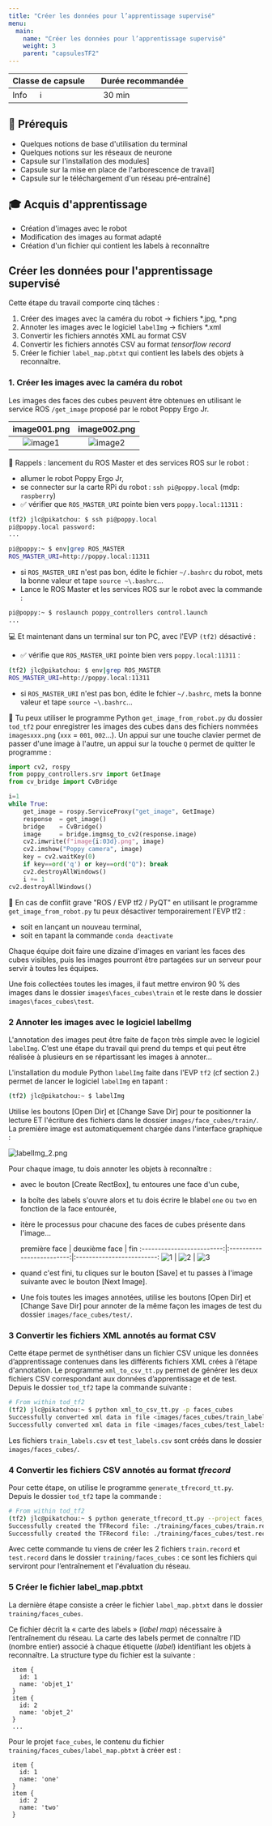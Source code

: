 ```yaml
---
title: "Créer les données pour l’apprentissage supervisé"
menu:
  main:
    name: "Créer les données pour l’apprentissage supervisé"
    weight: 3
    parent: "capsulesTF2"
---
```


| Classe de capsule  | &emsp;Durée recommandée |
|:-------------------|:------------------|
| Info  &emsp;  ℹ️  |&emsp; 30 min      |

## 🎒 Prérequis

* Quelques notions de base d'utilisation du terminal
* Quelques notions sur les réseaux de neurone
* Capsule sur l'installation des modules]
* Capsule sur la mise en place de l'arborescence de travail]
* Capsule sur le téléchargement d'un réseau pré-entraîné]

## 🎓 Acquis d'apprentissage

* Création d'images avec le robot
* Modification des images au format adapté
* Création d'un fichier qui contient les labels à reconnaître

## Créer les données pour l'apprentissage supervisé

Cette étape du travail comporte cinq tâches :

1. Créer des images avec la caméra du robot -> fichiers \*.jpg, \*.png
2. Annoter les images avec le logiciel `labelImg` -> fichiers \*.xml
3. Convertir les fichiers annotés XML au format CSV
4. Convertir les fichiers annotés CSV au format _tensorflow record_
5. Créer le fichier `label_map.pbtxt` qui contient les labels des objets à reconnaître.


### 1. Créer les images avec la caméra du robot  

Les images des faces des cubes peuvent être obtenues en utilisant le service ROS `/get_image` proposé par le robot Poppy Ergo Jr.

image001.png               |  image002.png
:-------------------------:|:-------------------------:
![image1](img/image000.png)   |  ![image2](img/image001.png)


🤖 Rappels : lancement du ROS Master et des services ROS sur le robot :
 
* allumer le robot Poppy Ergo Jr,
* se connecter sur la carte RPi du robot : `ssh pi@poppy.local` (mdp: `raspberry`) 
* ✅ vérifier que `ROS_MASTER_URI` pointe bien vers `poppy.local:11311` :
```bash
(tf2) jlc@pikatchou: $ ssh pi@poppy.local
pi@poppy.local password:
...

pi@poppy:~ $ env|grep ROS_MASTER
ROS_MASTER_URI=http://poppy.local:11311
```	
* si `ROS_MASTER_URI` n'est pas bon, édite le fichier `~/.bashrc` du robot, mets la bonne valeur et tape `source ~\.bashrc`...
* Lance le ROS Master et les services ROS sur le robot avec la commande : 
```bash
pi@poppy:~ $ roslaunch poppy_controllers control.launch
...
```

💻 Et maintenant dans un terminal sur ton PC, avec l'EVP `(tf2)` désactivé :
* ✅ vérifie que `ROS_MASTER_URI` pointe bien vers `poppy.local:11311` :
```bash
(tf2) jlc@pikatchou: $ env|grep ROS_MASTER
ROS_MASTER_URI=http://poppy.local:11311
```	
* si `ROS_MASTER_URI` n'est pas bon, édite le fchier `~/.bashrc`, mets la bonne valeur et tape `source ~\.bashrc`...


🐍 Tu peux utiliser le programme Python `get_image_from_robot.py` du dossier `tod_tf2` pour enregistrer les images des cubes dans des fichiers nommées `imagesxxx.png` (`xxx` = `001`, `002`...). 
Un appui sur une touche clavier permet de passer d'une image à l'autre, un appui sur la touche `Q` permet de quitter le programme :

```python
import cv2, rospy
from poppy_controllers.srv import GetImage
from cv_bridge import CvBridge

i=1
while True:
    get_image = rospy.ServiceProxy("get_image", GetImage)
    response  = get_image()
    bridge    = CvBridge()
    image     = bridge.imgmsg_to_cv2(response.image)
    cv2.imwrite(f"image{i:03d}.png", image)
    cv2.imshow("Poppy camera", image)
    key = cv2.waitKey(0)
    if key==ord('q') or key==ord("Q"): break
    cv2.destroyAllWindows()
    i += 1
cv2.destroyAllWindows()
```

📍  En cas de conflit grave "ROS / EVP tf2 / PyQT" en utilisant le programme `get_image_from_robot.py` tu peux désactiver temporairement l'EVP tf2 :
* soit en lançant un nouveau terminal,
* soit en tapant la commande `conda deactivate`


Chaque équipe doit faire une dizaine d'images en variant les faces des cubes visibles, puis les images pourront être partagées sur un serveur pour servir à toutes les équipes.

Une fois collectées toutes les images, il faut mettre environ 90 % des images dans le dossier `images\faces_cubes\train` et le reste dans le dossier `images\faces_cubes\test`.

### 2 Annoter les images avec le logiciel labelImg

L'annotation des images peut être faite de façon très simple avec le logiciel `labelImg`.
C’est une étape du travail qui prend du temps et qui peut être réalisée à plusieurs en se répartissant les images à annoter...

L'installation du module Python `labelImg` faite dans l'EVP `tf2` (cf section 2.) permet de lancer le logiciel `labelImg` en tapant :
```bash
(tf2) jlc@pikatchou:~ $ labelImg
```

Utilise les boutons [Open Dir] et [Change Save Dir] pour te positionner la lecture ET l'écriture des fichiers dans le dossier `images/face_cubes/train/`.<br>
La première image est automatiquement chargée dans l'interface graphique :

![labelImg_2.png](img/labelImg_2.png)

Pour chaque image, tu dois annoter les objets à reconnaître :
* avec le bouton [Create RectBox], tu entoures une face d'un cube,
* la boîte des labels s'ouvre alors et tu dois écrire le blabel `one` ou `two` en fonction de la face entourée,
* itère le processus pour chacune des faces de cubes présente dans l'image...

    première face          |  deuxième face            |  fin
:-------------------------:|:-------------------------:|:-------------------------:
![1](img/labelImg_3.png)   |  ![2](img/labelImg_4.png) | ![3](img/labelImg_5.png)

* quand c'est fini, tu cliques sur le bouton [Save] et tu passes à l'image suivante avec le bouton [Next Image].
* Une fois toutes les images annotées, utilise les boutons [Open Dir] et [Change Save Dir] pour annoter de la même façon les images de test du dossier `images/face_cubes/test/`.

### 3 Convertir les fichiers XML annotés au format CSV

Cette étape permet de synthétiser dans un fichier CSV unique les données d’apprentissage contenues dans les différents fichiers XML crées à l’étape d'annotation. 
Le programme `xml_to_csv_tt.py` permet de générer les deux fichiers CSV correspondant aux données d’apprentissage et de test. <br>
Depuis le dossier `tod_tf2` tape la commande suivante :

```bash
# From within tod_tf2
(tf2) jlc@pikatchou:~ $ python xml_to_csv_tt.py -p faces_cubes
Successfully converted xml data in file <images/faces_cubes/train_labels.csv>.
Successfully converted xml data in file <images/faces_cubes/test_labels.csv>.
```
Les fichiers `train_labels.csv` et `test_labels.csv` sont créés dans le dossier  `images/faces_cubes/`.

### 4 Convertir les fichiers CSV annotés au format _tfrecord_

Pour cette étape, on utilise le programme `generate_tfrecord_tt.py`.<br>
Depuis le dossier `tod_tf2` tape la commande :
```bash
# From within tod_tf2
(tf2) jlc@pikatchou:~ $ python generate_tfrecord_tt.py --project faces_cubes
Successfully created the TFRecord file: ./training/faces_cubes/train.record
Successfully created the TFRecord file: ./training/faces_cubes/test.record
```
Avec cette commande tu viens de créer les 2 fichiers `train.record` et `test.record` dans le dossier `training/faces_cubes` : ce sont les fichiers qui serviront pour l’entraînement et l'évaluation du réseau.

### 5 Créer le fichier label_map.pbtxt
 
La dernière étape consiste a créer le fichier `label_map.pbtxt` dans le dossier `training/faces_cubes`. 

Ce fichier décrit la « carte des labels » (_label map_) nécessaire à l’entraînement du réseau. 
La carte des labels permet de connaître l’ID (nombre entier) associé à chaque étiquette (_label_) identifiant les objets à reconnaître. La structure type du fichier est la suivante :


	 item {
	   id: 1
	   name: 'objet_1'
	 }
	 item {
	   id: 2
	   name: 'objet_2'
	 }
	 ...

Pour le projet `face_cubes`, le contenu du fichier `training/faces_cubes/label_map.pbtxt` à créer est :

	 item {
	   id: 1
	   name: 'one'
	 }
	 item {
	   id: 2
	   name: 'two'
	 }
